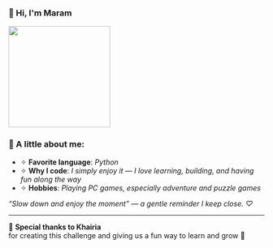 ### 🌸 Hi, I'm Maram

<img src="https://media0.giphy.com/media/v1.Y2lkPTc5MGI3NjExYWhwMTJhdm1yOGpveTFkN203cHdrbTlpNDVxOWRzZTg4enlvMndqZSZlcD12MV9pbnRlcm5hbF9naWZfYnlfaWQmY3Q9Zw/LHZyixOnHwDDy/giphy.gif" width="200"/>

### 🌿 A little about me:

- ✧ **Favorite language**: _Python_
- ✧ **Why I code**: _I simply enjoy it — I love learning, building, and having fun along the way_
- ✧ **Hobbies**: _Playing PC games, especially adventure and puzzle games_



_“Slow down and enjoy the moment” — a gentle reminder I keep close. ♡_


---

🌷 **Special thanks to Khairia**  
for creating this challenge and giving us a fun way to learn and grow 🌷
